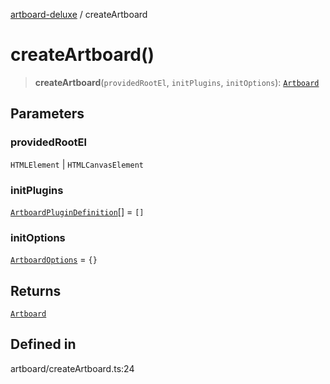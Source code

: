 [artboard-deluxe](../globals.md) / createArtboard

# createArtboard()

> **createArtboard**(`providedRootEl`, `initPlugins`, `initOptions`): [`Artboard`](../type-aliases/Artboard.md)

## Parameters

### providedRootEl

`HTMLElement` | `HTMLCanvasElement`

### initPlugins

[`ArtboardPluginDefinition`](../type-aliases/ArtboardPluginDefinition.md)[] = `[]`

### initOptions

[`ArtboardOptions`](../type-aliases/ArtboardOptions.md) = `{}`

## Returns

[`Artboard`](../type-aliases/Artboard.md)

## Defined in

artboard/createArtboard.ts:24
